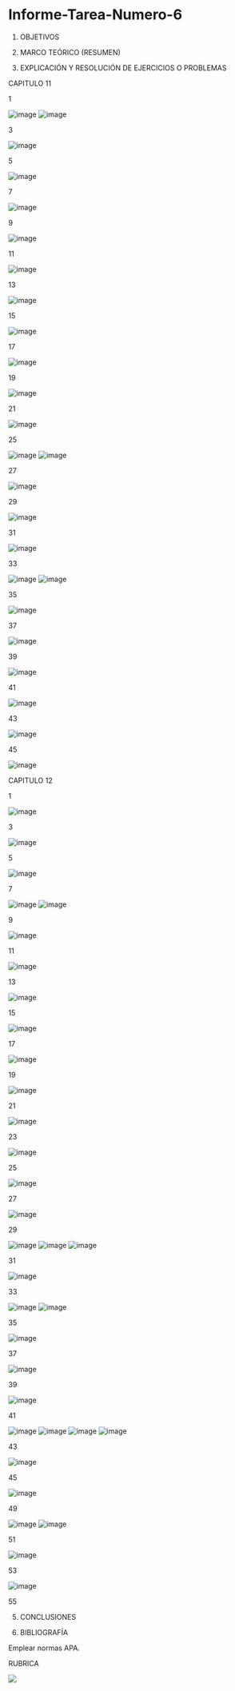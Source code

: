 # Informe-Tarea-Numero-6

1. OBJETIVOS


2. MARCO TEÓRICO (RESUMEN)



3. EXPLICACIÓN Y RESOLUCIÓN DE EJERCICIOS O PROBLEMAS

CAPITULO 11

1

![image](https://user-images.githubusercontent.com/93899720/149828714-9c98118e-a960-4ca7-94aa-664a24b43d83.png)
![image](https://user-images.githubusercontent.com/93899720/149828733-6adb8771-9787-4bc7-a8da-168f339e7a4b.png)


3

![image](https://user-images.githubusercontent.com/93899720/149826315-4198dc94-3947-425d-96cd-d3c0b2673375.png)

5

![image](https://user-images.githubusercontent.com/93899720/149828753-4d836e75-6e8d-4ee7-a06d-519ea67473c1.png)


7

![image](https://user-images.githubusercontent.com/93899720/149826354-bfddb4ae-f49a-45e9-a322-6770134dd2bc.png)

9

![image](https://user-images.githubusercontent.com/93899720/149828780-1dd0a26b-1fd1-486d-8b35-e5fd02322b7b.png)


11

![image](https://user-images.githubusercontent.com/93899720/149826422-35d2f3d5-e28a-4c83-87dd-ecd83144012b.png)

13

![image](https://user-images.githubusercontent.com/93899720/149828812-564026fa-414a-44c3-a696-a71ad4af1e64.png)


15

![image](https://user-images.githubusercontent.com/93899720/149826456-87ce1591-f02c-48b9-81d9-c479181305bf.png)

17

![image](https://user-images.githubusercontent.com/93899720/149828836-fa9e99e1-1eca-4b8f-8188-f2c7bd8211bb.png)


19

![image](https://user-images.githubusercontent.com/93899720/149826483-2a6006b8-d598-4095-957c-25c3f94716a0.png)

21

![image](https://user-images.githubusercontent.com/93899720/149828862-4a3f3434-eaa1-4243-aa3e-c35096be8c35.png)

25

![image](https://user-images.githubusercontent.com/93899720/149828887-fa2a33cf-58b3-4660-8aa9-4acc0c77a722.png)
![image](https://user-images.githubusercontent.com/93899720/149828900-c32d6274-c143-4c04-afaa-d6fa6bdfbfe4.png)


27

![image](https://user-images.githubusercontent.com/93899720/149831124-3e978cd0-5f3b-41c3-9e5e-d6c1b28e5abe.png)

29

![image](https://user-images.githubusercontent.com/93899720/149828943-996fc8dd-7af0-4dac-ae38-a3dca2a9581d.png)


31

![image](https://user-images.githubusercontent.com/93899720/149831144-d55a2d9c-704a-4964-b2d5-413103256841.png)

33

![image](https://user-images.githubusercontent.com/93899720/149828958-f8043617-3a08-49ad-aba1-360a79dd20ec.png)
![image](https://user-images.githubusercontent.com/93899720/149828969-c1954276-1ad8-4bbc-bc08-62fcde8da10c.png)


35

![image](https://user-images.githubusercontent.com/93899720/149831227-afc6bad9-6990-4768-8872-f0de56d6c986.png)

37

![image](https://user-images.githubusercontent.com/93899720/149828997-90fde405-f599-4a72-85bb-cdb9f6a90a24.png)


39

![image](https://user-images.githubusercontent.com/93899720/149831262-f478f3d4-3532-4f47-b3cb-0b0c16b3748a.png)

41

![image](https://user-images.githubusercontent.com/93899720/149829024-a77f3fb4-c26c-4b8c-bf5c-17821b478ebe.png)


43

![image](https://user-images.githubusercontent.com/93899720/149831284-4055cda1-a9f6-4d85-b3f2-2f1720965475.png)

45

![image](https://user-images.githubusercontent.com/93899720/149829049-9ef80fdb-5654-4200-8d5e-a3e277c084b6.png)



CAPITULO 12

1

![image](https://user-images.githubusercontent.com/93899720/149828109-c2b2b153-0e05-4f21-8637-4e6499124b68.png)


3

![image](https://user-images.githubusercontent.com/93899720/149826511-7d94e91e-9b0d-4e4d-901d-be902cbdb042.png)

5

![image](https://user-images.githubusercontent.com/93899720/149828131-c1363277-6c61-47c7-b254-f5d5d815bef1.png)


7

![image](https://user-images.githubusercontent.com/93899720/149826568-11fffb2d-654e-4604-9fae-273f39cb24a9.png)
![image](https://user-images.githubusercontent.com/93899720/149826600-22d67c47-32da-4db1-b045-d2fef9033f47.png)

9

![image](https://user-images.githubusercontent.com/93899720/149828158-280359bc-5d49-418c-9895-ab4470a5505f.png)


11

![image](https://user-images.githubusercontent.com/93899720/149826627-6434ef05-d6e9-47ff-9a76-3bd8357733dd.png)

13

![image](https://user-images.githubusercontent.com/93899720/149828172-8facb3fd-7f3b-4354-b4bf-a043abfc4719.png)


15

![image](https://user-images.githubusercontent.com/93899720/149826702-4fe2b3b1-2083-40c6-9211-710a74862c42.png)

17

![image](https://user-images.githubusercontent.com/93899720/149828194-271141be-b3a8-4cb3-9c68-ef29246dc5e5.png)


19

![image](https://user-images.githubusercontent.com/93899720/149826724-48035bb6-0c16-46c3-a789-eca778641229.png)

21

![image](https://user-images.githubusercontent.com/93899720/149828222-c7f41198-c185-4574-a396-d3f19cf571ed.png)



23

![image](https://user-images.githubusercontent.com/93899720/149826783-487e9923-0a1e-42d9-b4fa-1785e87dd008.png)

25

![image](https://user-images.githubusercontent.com/93899720/149828240-55902584-2bd3-405f-b47e-6e7a930a37bf.png)


27

![image](https://user-images.githubusercontent.com/93899720/149826823-acc85199-926a-43d6-9f86-a70e8f23f871.png)

29

![image](https://user-images.githubusercontent.com/93899720/149828269-d91d48d8-348c-469d-b56b-ad311ff2b98b.png)
![image](https://user-images.githubusercontent.com/93899720/149828286-b9b62684-345a-47df-b0ea-11ec9c9fb226.png)
![image](https://user-images.githubusercontent.com/93899720/149828303-191d8928-1a65-42b7-a2bf-e8baaac9a971.png)


31

![image](https://user-images.githubusercontent.com/93899720/149826853-6c4981f7-f757-47db-b63c-71134295d87d.png)

33

![image](https://user-images.githubusercontent.com/93899720/149828327-16649719-28b3-47f9-a50c-af49293203df.png)
![image](https://user-images.githubusercontent.com/93899720/149828340-ca0d317b-724d-4c06-a9f8-6dc3578011b1.png)


35

![image](https://user-images.githubusercontent.com/93899720/149826890-c080666d-da35-4df9-8680-8c37038c03d5.png)

37

![image](https://user-images.githubusercontent.com/93899720/149828359-70fecc51-8c60-485b-b62d-d5f70df09ffe.png)


39

![image](https://user-images.githubusercontent.com/93899720/149826919-edc6cc83-190f-4b38-a4bc-cdc71fe0fe51.png)

41

![image](https://user-images.githubusercontent.com/93899720/149828383-e77ffd8d-548b-4f06-8df4-78958cabf7b9.png)
![image](https://user-images.githubusercontent.com/93899720/149828394-65599110-d319-44d7-9bd5-a46b0588987b.png)
![image](https://user-images.githubusercontent.com/93899720/149828421-301003c4-e89f-43bd-b684-eeb28f633e14.png)
![image](https://user-images.githubusercontent.com/93899720/149828431-28ec4546-e952-42fb-aa7e-5f526350c27d.png)


43

![image](https://user-images.githubusercontent.com/93899720/149826953-8e50c6b2-7411-4952-b74b-a1a4323f0a68.png)

45

![image](https://user-images.githubusercontent.com/93899720/149828460-65270b5b-ba7d-4727-8a94-5ba3d5ab3777.png)


49

![image](https://user-images.githubusercontent.com/93899720/149828509-91d4910d-8f7a-47eb-baac-d1b2b1091e48.png)
![image](https://user-images.githubusercontent.com/93899720/149828517-fcf4ce09-8e54-4df3-8f22-d1688c452143.png)


51

![image](https://user-images.githubusercontent.com/93899720/149827064-f43205b8-06c4-4e10-abea-2816ecbe839a.png)

53

![image](https://user-images.githubusercontent.com/93899720/149828540-ce940505-39fc-4fb1-b876-69ee17850936.png)


55


5. CONCLUSIONES


6. BIBLIOGRAFÍA

Emplear normas APA.

RUBRICA

![](https://github.com/doalulema/InformeTarea/blob/main/Tarea.png)


